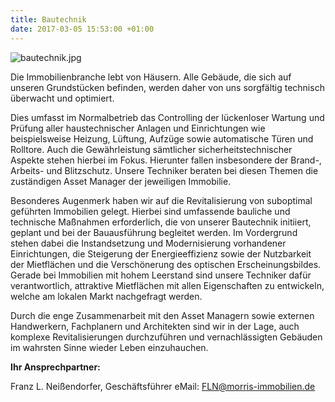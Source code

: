 ```yaml
---
title: Bautechnik
date: 2017-03-05 15:53:00 +01:00
---
```


![bautechnik.jpg](/uploads/bautechnik.jpg)

Die Immobilienbranche lebt von Häusern. Alle Gebäude, die sich auf unseren Grundstücken befinden, werden daher von uns sorgfältig technisch überwacht und optimiert.

Dies umfasst im Normalbetrieb das Controlling der lückenloser Wartung und Prüfung aller haustechnischer Anlagen und Einrichtungen wie beispielsweise Heizung, Lüftung, Aufzüge sowie automatische Türen und Rolltore. Auch die Gewährleistung sämtlicher sicherheitstechnischer Aspekte stehen hierbei im Fokus. Hierunter fallen insbesondere der Brand-, Arbeits- und Blitzschutz. Unsere Techniker beraten bei diesen Themen die zuständigen Asset Manager der jeweiligen Immobilie.

Besonderes Augenmerk haben wir auf die Revitalisierung von suboptimal geführten Immobilien gelegt. Hierbei sind umfassende bauliche und technische Maßnahmen erforderlich, die von unserer Bautechnik initiiert, geplant und bei der Bauausführung begleitet werden. Im Vordergrund stehen dabei die Instandsetzung und Modernisierung vorhandener Einrichtungen, die Steigerung der Energieeffizienz sowie der Nutzbarkeit der Mietflächen und die Verschönerung des optischen Erscheinungsbildes. Gerade bei Immobilien mit hohem Leerstand sind unsere Techniker dafür verantwortlich, attraktive Mietflächen mit allen Eigenschaften zu entwickeln, welche am lokalen Markt nachgefragt werden.

Durch die enge Zusammenarbeit mit den Asset Managern sowie externen Handwerkern, Fachplanern und Architekten sind wir in der Lage, auch komplexe Revitalisierungen durchzuführen und vernachlässigten Gebäuden im wahrsten Sinne wieder Leben einzuhauchen.

**Ihr Ansprechpartner:**

Franz L. Neißendorfer, Geschäftsführer
eMail: FLN@morris-immobilien.de
